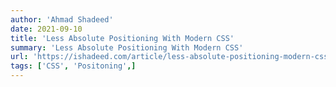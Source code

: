 ```yaml
---
author: 'Ahmad Shadeed'
date: 2021-09-10
title: 'Less Absolute Positioning With Modern CSS'
summary: 'Less Absolute Positioning With Modern CSS'
url: 'https://ishadeed.com/article/less-absolute-positioning-modern-css/'
tags: ['CSS', 'Positoning',]
---
```

